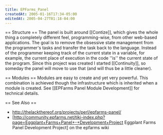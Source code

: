 ```yaml
---
title: EPFarms_Panel
createdAt: 2005-01-16T17:34-05:00
editedAt: 2005-04-27T01:18-04:00
---
```


== Structure ==
The panel is built around [[Contize]], which gives the whole thing a completely different feel, programming-wise, from other web-based applications. The goal is to remove the obsessive state management from the programmer's tasks and transfer the task back to the language. Instead of the programmer keeping track of the current state in a variable, for example, the current place of execution in the code ''is'' the current state of the program. Since this project was created I started [[Continuity]], so someday the panel will move to use that (and will thus be a little cleaner).

== Modules ==
Modules are easy to create and yet very powerful. This combination is achieved though the infrastructure which is inherited when a module is created. See [[EPFarms Panel Module Development]] for technical details.

== See Also ==
* http://thelackthereof.org/projects/perl/epfarms-panel/
* [http://community.epfarms.net/tiki-index.php?page=Eggplant+Farms+Panel+-+Development+Project Eggplant Farms Panel Development Project] on the epfarms wiki

